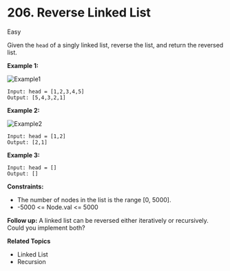 # 206. Reverse Linked List

Easy

Given the `head` of a singly linked list, reverse the list, and return the reversed list.

 

**Example 1:**

![Example1](https://assets.leetcode.com/uploads/2021/02/19/rev1ex1.jpg)
```
Input: head = [1,2,3,4,5]
Output: [5,4,3,2,1]
```
**Example 2:**

![Example2](https://assets.leetcode.com/uploads/2021/02/19/rev1ex2.jpg)
```
Input: head = [1,2]
Output: [2,1]
```
**Example 3:**
```
Input: head = []
Output: []
``` 

**Constraints:**

- The number of nodes in the list is the range [0, 5000].
- -5000 <= Node.val <= 5000
 

**Follow up:** A linked list can be reversed either iteratively or recursively. Could you implement both?

**Related Topics**
- Linked List
- Recursion
